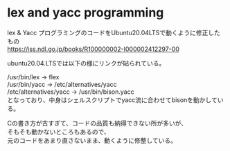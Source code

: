# lex and yacc programming  
lex & Yacc プログラミングのコードをUbuntu20.04LTSで動くように修正したもの  
https://iss.ndl.go.jp/books/R100000002-I000002412297-00  

ubuntu20.04.LTSでは以下の様にリンクが貼られている。  

/usr/bin/lex -> flex  
/usr/bin/yacc -> /etc/alternatives/yacc  
/etc/alternatives/yacc -> /usr/bin/bison.yacc  
となっており、中身はシェルスクリプトでyacc流に合わせてbisonを動かしている。  

Cの書き方が古すぎて、コードの品質も納得できない所が多いが、  
そもそも動かないところもあるので、  
元のコードをあまり直さないまま、動くように修整している。  
